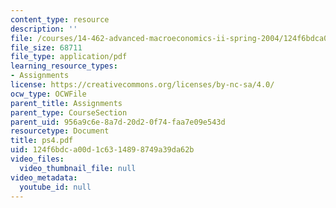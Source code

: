 ```yaml
---
content_type: resource
description: ''
file: /courses/14-462-advanced-macroeconomics-ii-spring-2004/124f6bdca00d1c6314898749a39da62b_ps4.pdf
file_size: 68711
file_type: application/pdf
learning_resource_types:
- Assignments
license: https://creativecommons.org/licenses/by-nc-sa/4.0/
ocw_type: OCWFile
parent_title: Assignments
parent_type: CourseSection
parent_uid: 956a9c6e-8a7d-20d2-0f74-faa7e09e543d
resourcetype: Document
title: ps4.pdf
uid: 124f6bdc-a00d-1c63-1489-8749a39da62b
video_files:
  video_thumbnail_file: null
video_metadata:
  youtube_id: null
---
```

